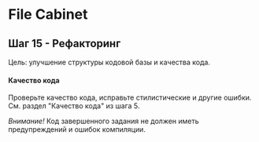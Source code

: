 # File Cabinet

## Шаг 15 - Рефакторинг

Цель: улучшение структуры кодовой базы и качества кода.


#### Качество кода

Проверьте качество кода, исправьте стилистические и другие ошибки. См. раздел "Качество кода" из шага 5.

*Внимание!* Код завершенного задания не должен иметь предупреждений и ошибок компиляции.